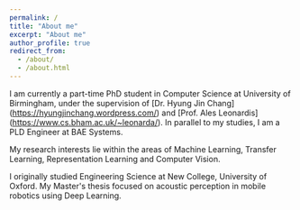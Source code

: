 ```yaml
---
permalink: /
title: "About me"
excerpt: "About me"
author_profile: true
redirect_from: 
  - /about/
  - /about.html
---
```


I am currently a part-time PhD student in Computer Science at University of Birmingham, under the supervision of [Dr. Hyung Jin Chang] (https://hyungjinchang.wordpress.com/) and [Prof. Ales Leonardis] (https://www.cs.bham.ac.uk/~leonarda/). In parallel to my studies, I am a PLD Engineer at BAE Systems.

My research interests lie within the areas of Machine Learning, Transfer Learning, Representation Learning and Computer Vision.

I originally studied Engineering Science at New College, University of Oxford. My Master's thesis focused on acoustic perception in mobile robotics using Deep Learning.
